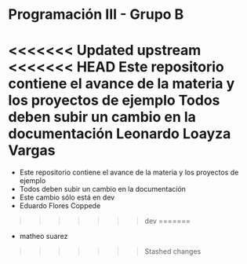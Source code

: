 # Programación III - Grupo B
<<<<<<< Updated upstream
<<<<<<< HEAD
Este repositorio contiene el avance de la materia y los  proyectos de ejemplo
Todos deben subir un cambio en la documentación
Leonardo Loayza Vargas
=======
- Este repositorio contiene el avance de la materia y los  proyectos de ejemplo
- Todos deben subir un cambio en la documentación
- Este cambio sólo está en dev
- Eduardo Flores Coppede
>>>>>>> dev
=======
- matheo suarez

>>>>>>> Stashed changes
